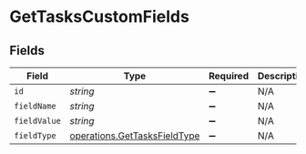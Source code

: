 # GetTasksCustomFields


## Fields

| Field                                                                        | Type                                                                         | Required                                                                     | Description                                                                  |
| ---------------------------------------------------------------------------- | ---------------------------------------------------------------------------- | ---------------------------------------------------------------------------- | ---------------------------------------------------------------------------- |
| `id`                                                                         | *string*                                                                     | :heavy_minus_sign:                                                           | N/A                                                                          |
| `fieldName`                                                                  | *string*                                                                     | :heavy_minus_sign:                                                           | N/A                                                                          |
| `fieldValue`                                                                 | *string*                                                                     | :heavy_minus_sign:                                                           | N/A                                                                          |
| `fieldType`                                                                  | [operations.GetTasksFieldType](../../models/operations/gettasksfieldtype.md) | :heavy_minus_sign:                                                           | N/A                                                                          |